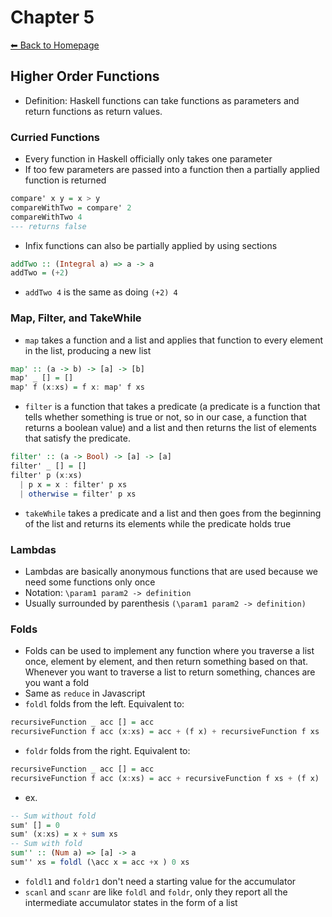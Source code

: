 # Chapter 5
[⬅︎ Back to Homepage](../../index.md)

## Higher Order Functions
- Definition: Haskell functions can take functions as parameters and return functions as return values.

### Curried Functions
- Every function in Haskell officially only takes one parameter
- If too few parameters are passed into a function then a partially applied function is returned
```haskell
compare' x y = x > y
compareWithTwo = compare' 2
compareWithTwo 4
--- returns false
```

- Infix functions can also be partially applied by using sections
```haskell
addTwo :: (Integral a) => a -> a
addTwo = (+2)
```

- `addTwo 4` is the same as doing `(+2) 4`

### Map, Filter, and TakeWhile
- `map` takes a function and a list and applies that function to every element in the list, producing a new list
```haskell
map' :: (a -> b) -> [a] -> [b]
map' _ [] = []
map' f (x:xs) = f x: map' f xs
```

- `filter` is a function that takes a predicate (a predicate is a function that tells whether something is true or not, so in our case, a function that returns a boolean value) and a list and then returns the list of elements that satisfy the predicate.
```haskell
filter' :: (a -> Bool) -> [a] -> [a]
filter' _ [] = []
filter' p (x:xs)
  | p x = x : filter' p xs
  | otherwise = filter' p xs
```

- `takeWhile` takes a predicate and a list and then goes from the beginning of the list and returns its elements while the predicate holds true

### Lambdas
- Lambdas are basically anonymous functions that are used because we need some functions only once
- Notation: `\param1 param2 -> definition`
- Usually surrounded by parenthesis `(\param1 param2 -> definition)`

### Folds
- Folds can be used to implement any function where you traverse a list once, element by element, and then return something based on that. Whenever you want to traverse a list to return something, chances are you want a fold
- Same as `reduce` in Javascript
- `foldl` folds from the left. Equivalent to:
```haskell
recursiveFunction _ acc [] = acc
recursiveFunction f acc (x:xs) = acc + (f x) + recursiveFunction f xs
```

- `foldr` folds from the right. Equivalent to:
```haskell
recursiveFunction _ acc [] = acc
recursiveFunction f acc (x:xs) = acc + recursiveFunction f xs + (f x)
```

- ex.
```haskell
-- Sum without fold
sum' [] = 0
sum' (x:xs) = x + sum xs
-- Sum with fold
sum'' :: (Num a) => [a] -> a
sum'' xs = foldl (\acc x = acc +x ) 0 xs
```

- `foldl1` and `foldr1` don't need a starting value for the accumulator
- `scanl` and `scanr` are like `foldl` and `foldr`, only they report all the intermediate accumulator states in the form of a list
